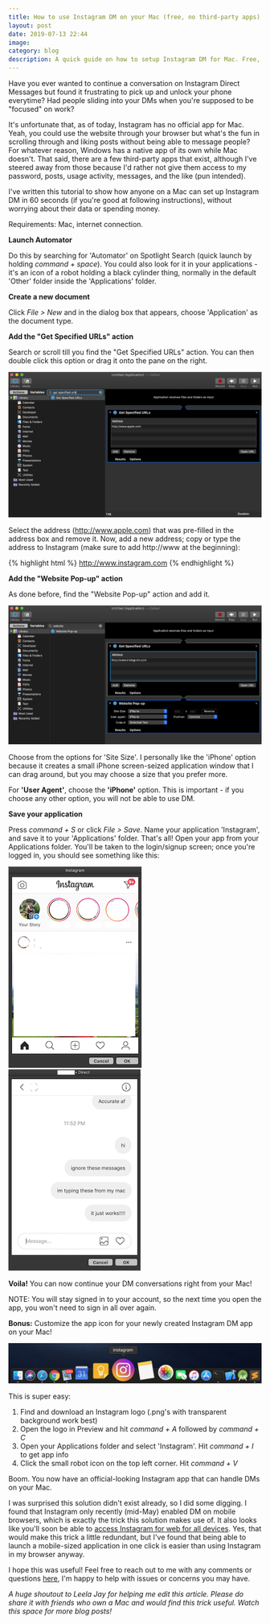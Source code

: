```yaml
---
title: How to use Instagram DM on your Mac (free, no third-party apps)
layout: post
date: 2019-07-13 22:44
image: 
category: blog
description: A quick guide on how to setup Instagram DM for Mac. Free, Easy, Safe!
---
```


Have you ever wanted to continue a conversation on Instagram Direct Messages but found it frustrating to pick up and unlock your phone everytime? Had people sliding into your DMs when you're supposed to be "focused" on work? 

It's unfortunate that, as of today, Instagram has no official app for Mac. Yeah, you could use the website through your browser but what's the fun in scrolling through and liking posts without being able to message people? For whatever reason, Windows has a native app of its own while Mac doesn't. That said, there are a few third-party apps that exist, although I've steered away from those because I'd rather not give them access to my password, posts, usage activity, messages, and the like (pun intended). 

I've written this tutorial to show how anyone on a Mac can set up Instagram DM in 60 seconds (if you're good at following instructions), without worrying about their data or spending money.  

<div class="breaker"></div>

Requirements: Mac, internet connection.

**Launch Automator**

Do this by searching for 'Automator' on Spotlight Search (quick launch by holding *command + space*). You could also look for it in your applications - it's an icon of a robot holding a black cylinder thing, normally in the default 'Other' folder inside the 'Applications' folder. 

**Create a new document**

Click *File > New* and in the dialog box that appears, choose 'Application' as the document type. 

**Add the "Get Specified URLs" action**

Search or scroll till you find the "Get Specified URLs" action. You can then double click this option or drag it onto the pane on the right.

![Screenshot](/assets/images/getspecifiedurls.png)

Select the address (http://www.apple.com) that was pre-filled in the address box and remove it. Now, add a new address; copy or type the address to Instagram (make sure to add http://www at the beginning): 

{% highlight html %}
http://www.instagram.com
{% endhighlight %}

**Add the "Website Pop-up" action**

As done before, find the "Website Pop-up" action and add it.

![Screenshot](/assets/images/websitepopup.png)

Choose from the options for 'Site Size'. I personally like the 'iPhone' option because it creates a small iPhone screen-seized application window that I can drag around, but you may choose a size that you prefer more. 

For **'User Agent'**, choose the **'iPhone'** option. This is important - if you choose any other option, you will not be able to use DM. 

**Save your application**

Press *command + S* or click *File > Save*. Name your application 'Instagram', and save it to your 'Applications' folder. That's all! Open your app from your Applications folder. You'll be taken to the login/signup screen; once you're logged in, you should see something like this: 

![Screenshot](/assets/images/instahomepage.png)
![Screenshot](/assets/images/instadm.png)

**Voila!** You can now continue your DM conversations right from your Mac!

NOTE: You will stay signed in to your account, so the next time you open the app, you won't need to sign in all over again.


<div class="breaker"></div>

**Bonus:** Customize the app icon for your newly created Instagram DM app on your Mac! 

![Screenshot](/assets/images/dock.png)

This is super easy: 
1. Find and download an Instagram logo (.png's with transparent background work best)
2. Open the logo in Preview and hit *command + A*  followed by *command + C*
3. Open your Applications folder and select 'Instagram'. Hit *command + I* to get app info
4. Click the small robot icon on the top left corner. Hit *command + V*

Boom. You now have an official-looking Instagram app that can handle DMs on your Mac.

<div class="breaker"></div>


I was  surprised this solution didn't exist already, so I did some digging. I found that Instagram only recently (mid-May) enabled DM on mobile browsers, which is exactly the trick this solution makes use of. It also looks like you'll soon be able to [access Instagram for web for all devices](https://techcrunch.com/2019/02/12/instagram-direct-desktop/). Yes, that would make this trick a little redundant, but I've found that being able to launch a mobile-sized application in one click is easier than using Instagram in my browser anyway. 

I hope this was useful! Feel free to reach out to me with any comments or questions [here](mailto:abichandani.kunal@gmail.com), I'm happy to help with issues or concerns you may have.

*A huge shoutout to Leela Jay for helping me edit this article. Please do share it with friends who own a Mac and would find this trick useful. Watch this space for more blog posts!*
